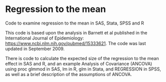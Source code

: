 # Regression to the mean
Code to examine regression to the mean in SAS, Stata, SPSS and R

This code is based upon the analysis in Barnett et al published in the International Journal of Epidemiology: https://www.ncbi.nlm.nih.gov/pubmed/15333621. The code was last updated in September 2009.

There is code to calculate the expected size of the regression to the mean effect in SAS and R, and an example Analysis of Covariance (ANCOVA) using proc glmmod in SAS, lm in R, glm in Stata, and REGRESSION in SPSS, as well as a brief description of the assumptions of ANCOVA.

